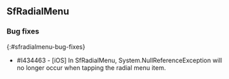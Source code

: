 ## SfRadialMenu

### Bug fixes
{:#sfradialmenu-bug-fixes}

* \#I434463 - [iOS] In SfRadialMenu, System.NullReferenceException will no longer occur when tapping the radial menu item.
